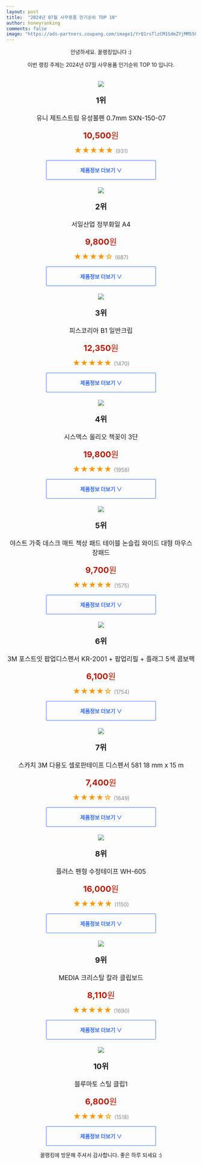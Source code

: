 ```yaml
---
layout: post
title:  "2024년 07월 사무용품 인기순위 TOP 10"
author: honeyranking
comments: false
image: "https://ads-partners.coupang.com/image1/YrQ1rsTlzCM1SdmZYjMM5507HWOXksWYbMJEJivCLLVVKqgLguymjp_-TpvPtxf8mRzUXRo39oyseMC39FhWNeMeN9303CYR1ERgxLdGfWB5TOmoDfXvdvIIysyTD2Fb_ZvCd3xg0yedVzWV_Ni0615ho8l2EBgEMGexg1adf2lGUWbzFKKJ6TDsT-MBl1lxIVe2PFWHjZgTESjlScTDLJztGaBQwPcNN8Hsr7ipXtU8QOmo_oo77-QG7Q7w4z9m3Uy7uMlAE_wk74os90-fEK7DfnjQAn_6"
---
```

<p style="text-align: center;">안녕하세요. 꿀랭킹입니다 :)</p>
<p style="text-align: center;">이번 랭킹 주제는 2024년 07월 사무용품 인기순위 TOP 10 입니다.</p><center><img src="https://ads-partners.coupang.com/image1/YrQ1rsTlzCM1SdmZYjMM5507HWOXksWYbMJEJivCLLVVKqgLguymjp_-TpvPtxf8mRzUXRo39oyseMC39FhWNeMeN9303CYR1ERgxLdGfWB5TOmoDfXvdvIIysyTD2Fb_ZvCd3xg0yedVzWV_Ni0615ho8l2EBgEMGexg1adf2lGUWbzFKKJ6TDsT-MBl1lxIVe2PFWHjZgTESjlScTDLJztGaBQwPcNN8Hsr7ipXtU8QOmo_oo77-QG7Q7w4z9m3Uy7uMlAE_wk74os90-fEK7DfnjQAn_6" style="margin-top:20px" /></center><p style="text-align: center; font-size: 20px"><b>1위</b></p><p style="text-align: center; font-size: 17px">유니 제트스트림 유성볼펜 0.7mm SXN-150-07</p><p style="text-align: center;"><span style="color: #b61800; font-size: 22px;"><b>10,500</b>원</span></p><p style="text-align: center;"><span style="color: #ff9600; font-size: 20px;">★★★★★ </span><span style="color: #878787;">(931)</span></p><center><a href="https://link.coupang.com/re/AFFSDP?lptag=AF3899140&subid=honeyrank&pageKey=11975730&itemId=51299885&vendorItemId=3079957881&traceid=V0-153-086bcc47c3f6c782&requestid=20240724050000456009481935&token=31850B%7CGM"><div style="font-size: 14px; display: inline-block; padding: 15px 90px; color: #346aff; border-radius: 2px; border: 1px solid #346aff; cursor: pointer;"><b>제품정보 더보기 &or;</b></div></a></center><center><img src="https://ads-partners.coupang.com/image1/LG5aBd6I8Fh97yt6LFf0hee11Jmby9LpzkZQuTcDmYfdDsZRTOGoEccx86qOaPA4eWXPWsUM9k3kAxfNR5x-szR3LAHzzoLijohH2ISgEn4A1KVI3Gmw7AYkPQxnjHWsFjXEWZDUPlx23duqsLE3Bc0ZdjK5Q4zDpHnSJaOioj_bvduXVm5CMpiPG1Okg29QDpyyBNauP3b6KapGUCqWbPj9itAIKcdYBnIZodR3LcRWfkkYoFph1lopl_7JE-ya2nRLhCvoXtyUYouqgn6C1tS-v8LU4D3XD_8=" style="margin-top:20px" /></center><p style="text-align: center; font-size: 20px"><b>2위</b></p><p style="text-align: center; font-size: 17px">서일산업 정부화일 A4</p><p style="text-align: center;"><span style="color: #b61800; font-size: 22px;"><b>9,800</b>원</span></p><p style="text-align: center;"><span style="color: #ff9600; font-size: 20px;">★★★★☆ </span><span style="color: #878787;">(687)</span></p><center><a href="https://link.coupang.com/re/AFFSDP?lptag=AF3899140&subid=honeyrank&pageKey=7480850833&itemId=19540451560&vendorItemId=3093583178&traceid=V0-153-14f35610ce45016d&requestid=20240724050000456009481935&token=31850B%7CGM"><div style="font-size: 14px; display: inline-block; padding: 15px 90px; color: #346aff; border-radius: 2px; border: 1px solid #346aff; cursor: pointer;"><b>제품정보 더보기 &or;</b></div></a></center><center><img src="https://ads-partners.coupang.com/image1/JB800fWDOJsvixY4JL4FZlG3RZg6HF1eBQJeca6EZrmoBzMyhvWWMmV-uIpimInKlQXDG13h83D9XYaGFJKWQ_I9qMvcX0bifPJOvV-EzkgymdrBjG2a4DtP5XYZsgQUncnDbmtqeHy0aFsRhoRdksu1onLkhz5Rdxzbe1fosrlDoNiPPd8GDrTke2nttbq6klZNwoKsE_n9a9qCpbNwcdQErFFoTdO4jKLrBNVnGb4q-KdfDaZyRTm816geL2_lAoLxbpB4KOiaYCJzgIAB_ahcWaafpsoHkw==" style="margin-top:20px" /></center><p style="text-align: center; font-size: 20px"><b>3위</b></p><p style="text-align: center; font-size: 17px">피스코리아 B1 일반크립</p><p style="text-align: center;"><span style="color: #b61800; font-size: 22px;"><b>12,350</b>원</span></p><p style="text-align: center;"><span style="color: #ff9600; font-size: 20px;">★★★★★ </span><span style="color: #878787;">(1470)</span></p><center><a href="https://link.coupang.com/re/AFFSDP?lptag=AF3899140&subid=honeyrank&pageKey=2174970196&itemId=3700903529&vendorItemId=71686193324&traceid=V0-153-79c0510821560281&requestid=20240724050000456009481935&token=31850B%7CGM"><div style="font-size: 14px; display: inline-block; padding: 15px 90px; color: #346aff; border-radius: 2px; border: 1px solid #346aff; cursor: pointer;"><b>제품정보 더보기 &or;</b></div></a></center><center><img src="https://ads-partners.coupang.com/image1/shkGWiPvXj_foWrMsmKLb58J5533JP1QlshfbT2SwhqyaTu0QP88J2Ll9JsSZzc_-KZPnSCJnYh-hrJwNwEbkw_-eLN7fBW4tf6sjav7q6xnRwBSEJ3tEZfISQwK_XgJZahZIVGjo-9OUINS6pIFOKt3kQwOEQ0ZT8gwjr_LXmKCLiwiO_cA9fPey3Q5YnuuP7a6ms2YUtdLvnOKeIwJ-eHaZt0v82E3u6MDR5Vw1khModX1KyXePccYFnlX8sPHfKwFKKaxf72OgdjD_yaloQt4ouJl8WO54nc=" style="margin-top:20px" /></center><p style="text-align: center; font-size: 20px"><b>4위</b></p><p style="text-align: center; font-size: 17px">시스맥스 올리오 책꽂이 3단</p><p style="text-align: center;"><span style="color: #b61800; font-size: 22px;"><b>19,800</b>원</span></p><p style="text-align: center;"><span style="color: #ff9600; font-size: 20px;">★★★★★ </span><span style="color: #878787;">(1958)</span></p><center><a href="https://link.coupang.com/re/AFFSDP?lptag=AF3899140&subid=honeyrank&pageKey=6576927481&itemId=14785453635&vendorItemId=82025498284&traceid=V0-153-fd4e297c1d3ead8f&requestid=20240724050000456009481935&token=31850B%7CGM"><div style="font-size: 14px; display: inline-block; padding: 15px 90px; color: #346aff; border-radius: 2px; border: 1px solid #346aff; cursor: pointer;"><b>제품정보 더보기 &or;</b></div></a></center><center><img src="https://ads-partners.coupang.com/image1/78baWw-LeDBlmDSY7z7N4yBpBhsUX5gzU_9cBebCi6uZVflbHcGrAte-SYUNpjI4P91FG78NKf86lWY3afx2AGZNRHfwMPD5oOUge1xvJgDwJbFSjiP3iGGCwhEhhmxB_WQSpvILvO0secEU-qg0vpCpSrIr5cTB7upMD5tfntAopMbUyKXI5dqZwoQHjWtCpruQgwuXra5YPwvOFIXHgUhlNDl5KDQBV9Iv2gLoRLKXhaNIbEVpBeqyRsckInOPubPkMp50yq62HJ_MnkrMXKUGu8nyPHEBrKdRw4JOaEI30NQhfBPBS7ru" style="margin-top:20px" /></center><p style="text-align: center; font-size: 20px"><b>5위</b></p><p style="text-align: center; font-size: 17px">야스트 가죽 데스크 매트 책상 패드 테이블 논슬립 와이드 대형 마우스 장패드</p><p style="text-align: center;"><span style="color: #b61800; font-size: 22px;"><b>9,700</b>원</span></p><p style="text-align: center;"><span style="color: #ff9600; font-size: 20px;">★★★★★ </span><span style="color: #878787;">(1575)</span></p><center><a href="https://link.coupang.com/re/AFFSDP?lptag=AF3899140&subid=honeyrank&pageKey=5597399414&itemId=9003820842&vendorItemId=76290281667&traceid=V0-153-bc8817ff3cf9bcec&requestid=20240724050000456009481935&token=31850B%7CGM"><div style="font-size: 14px; display: inline-block; padding: 15px 90px; color: #346aff; border-radius: 2px; border: 1px solid #346aff; cursor: pointer;"><b>제품정보 더보기 &or;</b></div></a></center><center><img src="https://ads-partners.coupang.com/image1/70yL7lQiQm0gX0UU71hcbH0DSNrqDFtRsKeVPaY6AeV6ANoI8UXIbDzGLny9tqonbYFniKgU7ohUUzIsAg3QAfvsCD-87ZUIxcrMai_i34IDPSlDEMDXXnC_zyDaBWMHdLOd4FDccnGfTicA8fYhugRvfweyT7oLQILg1Inwc4TGI3gVmeFSnFnNyEvEnHvogafVf_TyQ_J-n7HDlL3jzU0-HAs4ShR1ZyPR-7HYHGnSvd64kXnESvmaR5CWjv88wVUD4682h8h6tKAj2hSQJbfhWCEqQcG3" style="margin-top:20px" /></center><p style="text-align: center; font-size: 20px"><b>6위</b></p><p style="text-align: center; font-size: 17px">3M 포스트잇 팝업디스펜서 KR-2001 + 팝업리필 + 플래그 5색 콤보팩</p><p style="text-align: center;"><span style="color: #b61800; font-size: 22px;"><b>6,100</b>원</span></p><p style="text-align: center;"><span style="color: #ff9600; font-size: 20px;">★★★★☆ </span><span style="color: #878787;">(1754)</span></p><center><a href="https://link.coupang.com/re/AFFSDP?lptag=AF3899140&subid=honeyrank&pageKey=111180&itemId=212456&vendorItemId=3000151705&traceid=V0-153-d6e21d98740ccebd&requestid=20240724050000456009481935&token=31850B%7CGM"><div style="font-size: 14px; display: inline-block; padding: 15px 90px; color: #346aff; border-radius: 2px; border: 1px solid #346aff; cursor: pointer;"><b>제품정보 더보기 &or;</b></div></a></center><center><img src="https://ads-partners.coupang.com/image1/hjx5D2dCRYR_mE1BhoVi0b70XoDDCJcsgYrviyBo1L6ovuilerSnkim-pjcUIjk6UtYrhnKFJPnPEC1jITn0xHEW8z6UlC15XkDvezpxmU7VbRA4onLklvppJ2_zdzqSshaoagYGxS57Qd8qGTbELcNG1o9uBMgX3lfaENE37Z2lUtoP5QhsKIaCBf34R-zd2_PZVRDEbRWwzdRtDFJIjl0jquXIhZs8ZFZMFSszdSJdPRSgZgoji7ciu_pTgLX1C9DfTxo-RH7VKAYZHhZzoDpjS8qLC3tdkg==" style="margin-top:20px" /></center><p style="text-align: center; font-size: 20px"><b>7위</b></p><p style="text-align: center; font-size: 17px">스카치 3M 다용도 셀로판테이프 디스펜서 581 18 mm x 15 m</p><p style="text-align: center;"><span style="color: #b61800; font-size: 22px;"><b>7,400</b>원</span></p><p style="text-align: center;"><span style="color: #ff9600; font-size: 20px;">★★★★☆ </span><span style="color: #878787;">(1649)</span></p><center><a href="https://link.coupang.com/re/AFFSDP?lptag=AF3899140&subid=honeyrank&pageKey=241267008&itemId=12990080124&vendorItemId=3066107171&traceid=V0-153-686b34c5621eb1b7&requestid=20240724050000456009481935&token=31850B%7CGM"><div style="font-size: 14px; display: inline-block; padding: 15px 90px; color: #346aff; border-radius: 2px; border: 1px solid #346aff; cursor: pointer;"><b>제품정보 더보기 &or;</b></div></a></center><center><img src="https://ads-partners.coupang.com/image1/8iEaexa5Vr8lxj_f8q8llTwGHyqD86n_HsvUnHy0_bSjLbMfoYBtOckrZuPAXtHuJ2X56AcBOtGuzR1hsyPyaIUYxYaArGptRGNQQ1ZGNejTC_xv0W40yWkP6SRdtGUx8JT5hTU-tpYuTHeos_KDhdZKFAlFIMZ-G16-cOygYyVCxRu_OYlHvWRuuUR3imLT-fBKtQ1jxZwAIjexVdy14Dh8dszpUuLB6GRt5qu4VjtX6UfwcMEH2Pkclmir7dvActEkFPC30oBc5mOFPZy8qDiseKMW7bfHsA==" style="margin-top:20px" /></center><p style="text-align: center; font-size: 20px"><b>8위</b></p><p style="text-align: center; font-size: 17px">플러스 펜형 수정테이프 WH-605</p><p style="text-align: center;"><span style="color: #b61800; font-size: 22px;"><b>16,000</b>원</span></p><p style="text-align: center;"><span style="color: #ff9600; font-size: 20px;">★★★★★ </span><span style="color: #878787;">(1150)</span></p><center><a href="https://link.coupang.com/re/AFFSDP?lptag=AF3899140&subid=honeyrank&pageKey=9710745&itemId=42908919&vendorItemId=3066920864&traceid=V0-153-4097d266de4e8cc7&requestid=20240724050000456009481935&token=31850B%7CGM"><div style="font-size: 14px; display: inline-block; padding: 15px 90px; color: #346aff; border-radius: 2px; border: 1px solid #346aff; cursor: pointer;"><b>제품정보 더보기 &or;</b></div></a></center><center><img src="https://ads-partners.coupang.com/image1/1-inVP3OxLhaY4wT1ys-nnuMscV95bgoTmGoDMUeMUQb-qB99gaqe02I6PC9z-XhuAMg2cOjwCbdnZBYDH1HD2a06SwwH2ZRl5gsPK7SusNioRcizoGZ4rhUFBzxnFiyA-EqbCuYzRb3k-5G9vIZg4jAiJ3mTcwF8xT22pvFjVmsq0cOs2Ky8tyxK-qMa3OoNPup6lfjwXgN7aVgGFrRuF6lL6CqA_BSHVwB8LQps6lG7Gaw0MFcpCslVyWHdqBNPhMzMNq0BOWQffkTKgUn2CC0BgR0zXLN" style="margin-top:20px" /></center><p style="text-align: center; font-size: 20px"><b>9위</b></p><p style="text-align: center; font-size: 17px">MEDIA 크리스탈 칼라 클립보드</p><p style="text-align: center;"><span style="color: #b61800; font-size: 22px;"><b>8,110</b>원</span></p><p style="text-align: center;"><span style="color: #ff9600; font-size: 20px;">★★★★★ </span><span style="color: #878787;">(1690)</span></p><center><a href="https://link.coupang.com/re/AFFSDP?lptag=AF3899140&subid=honeyrank&pageKey=28897715&itemId=110699909&vendorItemId=3216610036&traceid=V0-153-8ea3fd2f61273b21&requestid=20240724050000456009481935&token=31850B%7CGM"><div style="font-size: 14px; display: inline-block; padding: 15px 90px; color: #346aff; border-radius: 2px; border: 1px solid #346aff; cursor: pointer;"><b>제품정보 더보기 &or;</b></div></a></center><center><img src="https://ads-partners.coupang.com/image1/p5nlsW0JO9fBHrV-p_BRqZPRGEF5e0WObDtJxlCxZt9yXOWinp9JpK46STTJ4y_T2yZoeScgz5BixHcWfK_90JCLtzC29ZnqWHCB3WYLQt13yrC7dzDpyhvAFHzJqFfdPc3cSsu34t6g2Yk3WtHGrTW7T_cntL3vMS_duhRkDPcip0Ft1qzVpMhQ3wgIza8vUwazuPYBnhuioMQAFP7ikIl1N03NLh23ZWr1MR4n_GKRMoBUvMKjG8AcBS3qhr_jkWmj2Ywkfh5rrJJyE1YtzLW9cO0gYTCbqA==" style="margin-top:20px" /></center><p style="text-align: center; font-size: 20px"><b>10위</b></p><p style="text-align: center; font-size: 17px">블루마토 스틸 클립1</p><p style="text-align: center;"><span style="color: #b61800; font-size: 22px;"><b>6,800</b>원</span></p><p style="text-align: center;"><span style="color: #ff9600; font-size: 20px;">★★★★☆ </span><span style="color: #878787;">(1518)</span></p><center><a href="https://link.coupang.com/re/AFFSDP?lptag=AF3899140&subid=honeyrank&pageKey=25356396&itemId=98647060&vendorItemId=3179954128&traceid=V0-153-b7b1a7e99fefd23f&requestid=20240724050000456009481935&token=31850B%7CGM"><div style="font-size: 14px; display: inline-block; padding: 15px 90px; color: #346aff; border-radius: 2px; border: 1px solid #346aff; cursor: pointer;"><b>제품정보 더보기 &or;</b></div></a></center><p style="text-align: center;">꿀랭킹에 방문해 주셔서 감사합니다. 좋은 하루 되세요 :)</p>